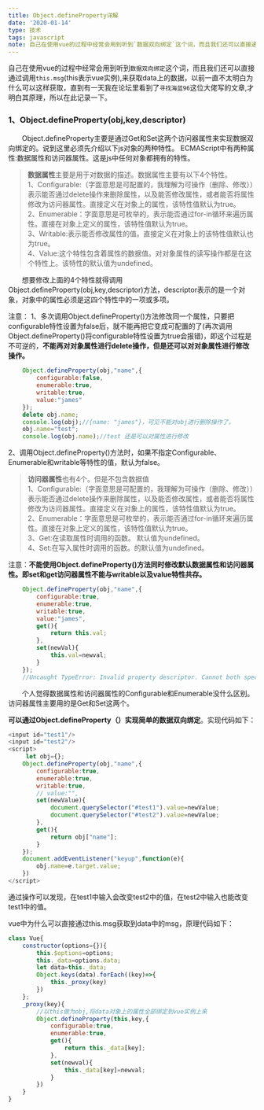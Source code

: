 ```yaml
---
title: Object.defineProperty​详解
date: '2020-01-14'
type: 技术
tags: javascript
note: 自己在使用vue的过程中经常会用到听到`数据双向绑定`这个词，而且我们还可以直接通过调用`this.msg`(this表示vue实例),来获取data上的数据，以前一直不太明白为什么可以这样获取，直到有一天我在论坛里看到了`寻找海蓝96`这位大佬写的文章,才明白其原理，所以在此记录一下。
---
```

​		自己在使用vue的过程中经常会用到听到`数据双向绑定`这个词，而且我们还可以直接通过调用`this.msg`(this表示vue实例),来获取data上的数据，以前一直不太明白为什么可以这样获取，直到有一天我在论坛里看到了`寻找海蓝96`这位大佬写的文章,才明白其原理，所以在此记录一下。

<h3 id="a1">1、Object.defineProperty(obj,key,descriptor) </h3>
&#8195;&#8195;Object.defineProperty主要是通过Get和Set这两个访问器属性来实现数据双向绑定的。说到这里必须先介绍以下js对象的两种特性。
ECMAScript中有两种属性:数据属性和访问器属性。这是js中任何对象都拥有的特性。      

>**数据属性**主要是用于对数据的描述。数据属性主要有以下4个特性。    
>1、Configurable:（字面意思是可配置的，我理解为可操作（删除、修改））表示能否通过delete操作来删除属性，以及能否修改属性，或者能否将属性修改为访问器属性。直接定义在对象上的属性，该特性值默认为true。     
>2、Enumerable：字面意思是可枚举的，表示能否通过for-in循环来遍历属性。直接在对象上定义的属性，该特性值默认为true。    
>3、Writable:表示能否修改属性的值。直接定义在对象上的该特性值默认也为true。  
>4、Value:这个特性包含着属性的数据值。对对象属性的读写操作都是在这个特性上。该特性的默认值为undefined。   

&#8195;&#8195;想要修改上面的4个特性就得调用Object.defineProperty(obj,key,descriptor)方法，descriptor表示的是一个对象，对象中的属性必须是这四个特性中的一项或多项。

注意：
1、多次调用Object.defineProperty()方法修改同一个属性，只要把configurable特性设置为false后，就不能再把它变成可配置的了(再次调用Object.defineProperty()将configurable特性设置为true会报错)，即这个过程是不可逆的，**不能再对对象属性进行delete操作，但是还可以对对象属性进行修改操作。**    

```javascript           
    Object.defineProperty(obj,"name",{
        configurable:false,
        enumerable:true,
        writable:true,
        value:"james"
    });
    delete obj.name;
    console.log(obj);//{name: "james"}，可见不能对obj进行删除操作了。
    obj.name="test";
    console.log(obj.name);//test 还是可以对属性进行修改
```
2、调用Object.defineProperty()方法时，如果不指定Configurable、Enumerable和writable等特性的值，默认为false。
>**访问器属性**也有4个。但是不包含数据值  
>1、Configurable:（字面意思是可配置的，我理解为可操作（删除、修改））表示能否通过delete操作来删除属性，以及能否修改属性，或者能否将属性修改为访问器属性。直接定义在对象上的属性，该特性值默认为true。     
>2、Enumerable：字面意思是可枚举的，表示能否通过for-in循环来遍历属性。直接在对象上定义的属性，该特性值默认为true。    
>3、Get:在读取属性时调用的函数。 默认值为undefined。    
>4、Set:在写入属性时调用的函数。的默认值为undefined。   

注意：**不能使用Object.defineProperty()方法同时修改默认数据属性和访问器属性。即set和get访问器属性不能与writable以及value特性共存。**

```javascript             
    Object.defineProperty(obj,"name",{
        configurable:true,
        enumerable:true,
        writable:true,
        value:"james",
        get(){
            return this.val;
        },
        set(newVal){
            this.val=newval;
        }
    });
    //Uncaught TypeError: Invalid property descriptor. Cannot both specify accessors and a value or writable attribute, #<Object>
```
&#8195;&#8195;个人觉得数据属性和访问器属性的Configurable和Enumerable没什么区别。访问器属性主要用的是Get和Set这两个。

**可以通过Object.defineProperty（）实现简单的数据双向绑定**。实现代码如下：

```javascript          
<input id="test1"/>
<input id="test2"/>
<script>
     let obj={};
    Object.defineProperty(obj,"name",{
        configurable:true,
        enumerable:true,
        writable:true,
        // value:"",
        set(newValue){
            document.querySelector("#test1").value=newValue;
            document.querySelector("#test2").value=newValue;
        },
        get(){
            return obj["name"];
        }
    });
    document.addEventListener("keyup",function(e){
        obj.name=e.target.value;
    })
</script>
```
通过操作可以发现，在test1中输入会改变test2中的值，在test2中输入也能改变test1中的值。

vue中为什么可以直接通过this.msg获取到data中的msg，原理代码如下：

```javascript           
class Vue{
    constructor(options={}){
        this.$options=options;
        this._data=options.data;
        let data=this._data;
        Object.keys(data).forEach((key)=>{
            this._proxy(key)
        })
    };
    _proxy(key){
        //以this做为obj,将data对象上的属性全部绑定到vue实例上来
        Object.defineProperty(this,key,{
            configurable:true,
            enumerable:true,
            get(){
                return this._data[key];
            },
            set(newval){
                this._data[key]=newval;
            }
        })
    }
}
```
<Valine></Valine>